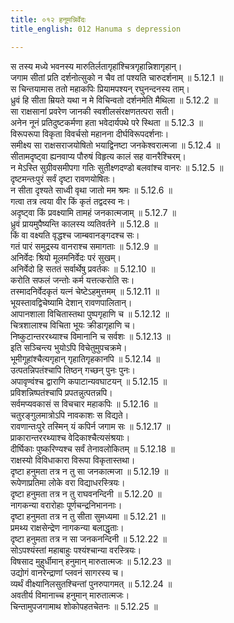 ```yaml
---
title: ०१२ हनूमन्निर्वेदः
title_english: 012 Hanuma s depression

---
```

<div class="audioEmbed"  caption="श्रीराम-हरिसीताराममूर्ति-घनपाठिभ्यां वचनम्" src="https://archive.org/download/Ramayana-recitation-Sriram-harisItArAmamUrti-Ghanapaati-v2/Kanda_5/Kanda_5_SK-012-Hanuma_s_depression.mp3"></div>

  
स तस्य मध्ये भवनस्य मारुतिर्लतागृहांश्चित्रगृहान्निशागृहान्।  
जगाम सीतां प्रति दर्शनोत्सुको न चैव तां पश्यति चारुदर्शनाम् ॥ 5.12.1 ॥   
स चिन्तयामास ततो महाकपिः प्रियामपश्यन् रघुनन्दनस्य ताम्।  
ध्रुवं हि सीता म्रियते यथा न मे विचिन्वतो दर्शनमेति मैथिला ॥ 5.12.2 ॥   
सा राक्षसानां प्रवरेण जानकी स्वशीलसंरक्षणतत्परा सती।  
अनेन नूनं प्रतिदुष्टकर्मणा हता भवेदार्यपथे परे स्थिता ॥ 5.12.3 ॥   
विरूपरूपा विकृता विवर्चसो महानना दीर्घविरूपदर्शनाः।  
समीक्ष्य सा राक्षसराजयोषितो भयाद्विनष्टा जनकेश्वरात्मजा ॥ 5.12.4 ॥   
सीतामदृष्ट्वा ह्यनवाप्य पौरुषं विहृत्य कालं सह वानरैश्चिरम्।  
न मेऽस्ति सुग्रीवसमीपगा गतिः सुतीक्ष्णदण्डो बलवांश्च वानरः ॥ 5.12.5 ॥   
दृष्टमन्तःपुरं सर्वं दृष्टा रावणयोषितः।  
न सीता दृश्यते साध्वी वृथा जातो मम श्रमः ॥ 5.12.6 ॥   
गत्वा तत्र त्वया वीर किं कृतं तद्वदस्व नः।  
अदृष्ट्वा किं प्रवक्ष्यामि तामहं जनकात्मजाम् ॥ 5.12.7 ॥   
ध्रुवं प्रायमुपैष्यन्ति कालस्य व्यतिवर्तने ॥ 5.12.8 ॥   
किं वा वक्ष्यति वृद्धश्च जाम्बवानङ्गदश्च सः।  
गतं पारं समुद्रस्य वानराश्च समागताः ॥ 5.12.9 ॥   
अनिर्वेदः श्रियो मूलमनिर्वेदः परं सुखम्।  
अनिर्वेदो हि सततं सर्वार्थेषु प्रवर्तकः ॥ 5.12.10 ॥   
करोति सफलं जन्तोः कर्म यत्तत्करोति सः।  
तस्मादनिर्वेदकृतं यत्नं चेष्टेऽहमुत्तमम् ॥ 5.12.11 ॥   
भूयस्तावद्विचेष्यामि देशान् रावणपालितान्।  
आपानशाला विचितास्तथा पुष्पगृहाणि च ॥ 5.12.12 ॥   
चित्रशालाश्च विचिता भूयः क्रीडागृहाणि च।  
निष्कुटान्तररथ्याश्च विमानानि च सर्वशः ॥ 5.12.13 ॥   
इति सञ्चिन्त्य भुयोऽपि विचेतुमुपचक्रमे।  
भूमीगूहांश्चैत्यगृहान् गृहातिगृहकानपि ॥ 5.12.14 ॥   
उत्पतन्निपतंश्चापि तिष्ठन् गच्छन् पुनः पुनः।  
अपावृण्वंश्च द्वाराणि कपाटान्यवघाटयन् ॥ 5.12.15 ॥   
प्रविशन्निष्पतंश्चापि प्रपतन्नुत्पतन्नपि।  
सर्वमप्यवकासं स विचचार महाकपिः ॥ 5.12.16 ॥   
चतुरङ्गुलमात्रोऽपि नावकाशः स विद्यते।  
रावणान्तःपुरे तस्मिन् यं कपिर्न जगाम सः ॥ 5.12.17 ॥   
प्राकारान्तररथ्याश्च वेदिकाश्चैत्यसंश्रयाः।  
दीर्घिकाः पुष्करिण्यश्च सर्वं तेनावलोकितम् ॥ 5.12.18 ॥   
राक्षस्यो विविधाकारा विरूपा विकृतास्तथा।  
दृष्टा हनुमता तत्र न तु सा जनकात्मजा ॥ 5.12.19 ॥   
रूपेणाप्रतिमा लोके वरा विद्याधरस्त्रियः।  
दृष्टा हनुमता तत्र न तु राघवनन्दिनी ॥ 5.12.20 ॥   
नागकन्या वरारोहाः पूर्णचन्द्रनिभाननाः।  
दृष्टा हनुमता तत्र न तु सीता सुमध्यमा ॥ 5.12.21 ॥   
प्रमथ्य राक्षसेन्द्रेण नागकन्या बलाद्धृताः।  
दृष्टा हनुमता तत्र न सा जनकनन्दिनी ॥ 5.12.22 ॥   
सोऽपश्यंस्तां महाबाहुः पश्यंश्चान्या वरस्त्रियः।  
विषसाद मुहुर्धीमान् हनुमान् मारुतात्मजः ॥ 5.12.23 ॥   
उद्योगं वानरेन्द्राणां प्लवनं सागरस्य च।  
व्यर्थं वीक्ष्यानिलसुतश्चिन्तां पुनरुपागमत् ॥ 5.12.24 ॥   
अवतीर्य विमानाच्च हनुमान् मारुतात्मजः।  
चिन्तामुपजगामाथ शोकोपहतचेतनः ॥ 5.12.25 ॥   
